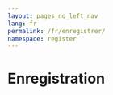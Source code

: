 ```yaml
---
layout: pages_no_left_nav
lang: fr
permalink: /fr/enregistrer/
namespace: register
---
```


# Enregistration
<!-- Content start -->
<!-- Content end -->
